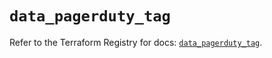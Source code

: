 # `data_pagerduty_tag`

Refer to the Terraform Registry for docs: [`data_pagerduty_tag`](https://registry.terraform.io/providers/pagerduty/pagerduty/3.28.2/docs/data-sources/tag).
